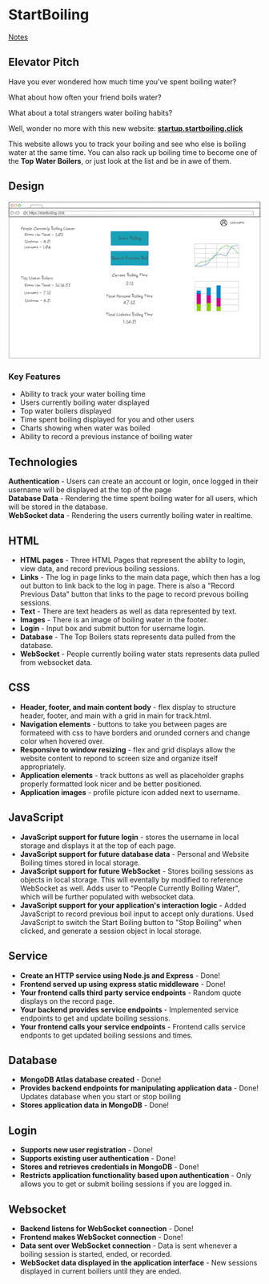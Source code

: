 # StartBoiling
[Notes](notes.md)

## Elevator Pitch
Have you ever wondered how much time you've spent boiling water?

What about how often your friend boils water?

What about a total strangers water boiling habits?

Well, wonder no more with this new website: [**startup.startboiling.click**](http://startup.startboiling.click)

This website allows you to track your boiling and see who else is boiling water at the same time. You can also rack up boiling time to become one of the **Top Water Boilers**, or just look at the list and be in awe of them.

## Design
![Sketch of the website startboiling.click](assets/images/startboilingsketch.png)
### Key Features
- Ability to track your water boiling time
- Users currently boiling water displayed
- Top water boilers displayed
- Time spent boiling displayed for you and other users
- Charts showing when water was boiled
- Ability to record a previous instance of boiling water

## Technologies
**Authentication** - Users can create an account or login, once logged in their username will be displayed at the top of the page  
**Database Data** - Rendering the time spent boiling water for all users, which will be stored in the database.  
**WebSocket data** - Rendering the users currently boiling water in realtime.

## HTML
- **HTML pages** - Three HTML Pages that represent the ablilty to login, view data, and record previous boiling sessions.
- **Links** - The log in page links to the main data page, which then has a log out button to link back to the log in page.  There is also a "Record Previous Data" button that links to the page to record prevous boiling sessions.
- **Text** - There are text headers as well as data represented by text.
- **Images** - There is an image of boiling water in the footer.
- **Login** - Input box and submit button for username login.
- **Database** - The Top Boilers stats represents data pulled from the database.
- **WebSocket** - People currently boiling water stats represents data pulled from websocket data.

## CSS
- **Header, footer, and main content body** - flex display to structure header, footer, and main with a grid in main for track.html.
- **Navigation elements** - buttons to take you between pages are formateed with css to have borders and orunded corners and change color when hovered over.
- **Responsive to window resizing** - flex and grid displays allow the website content to repond to screen size and organize itself appropriately.
- **Application elements** - track buttons as well as placeholder graphs properly formatted look nicer and be better positioned.
- **Application images** - profile picture icon added next to username.

## JavaScript
- **JavaScript support for future login** - stores the username in local storage and displays it at the top of each page.
- **JavaScript support for future database data** - Personal and Website Boiling times stored in local storage.
- **JavaScript support for future WebSocket** - Stores boiling sessions as objects in local storage. This will eventally by modified to reference WebSocket as well. Adds user to "People Currently Boiling Water", which will be further populated with websocket data.
- **JavaScript support for your application's interaction logic** - Added JavaScript to record previous boil input to accept only durations.  Used JavaScript to switch the Start Boiling button to "Stop Boiling" when clicked, and generate a session object in local storage.


## Service
- **Create an HTTP service using Node.js and Express** - Done!
- **Frontend served up using express static middleware** - Done!
- **Your frontend calls third party service endpoints** - Random quote displays on the record page.
- **Your backend provides service endpoints** - Implemented service endpoints to get and update boiling sessions.
- **Your frontend calls your service endpoints** - Frontend calls service endponts to get updated boiling sessions and times.

## Database
- **MongoDB Atlas database created** - Done!
- **Provides backend endpoints for manipulating application data** - Done! Updates database when you start or stop boiling
- **Stores application data in MongoDB** - Done!

## Login
- **Supports new user registration** - Done!
- **Supports existing user authentication** - Done!
- **Stores and retrieves credentials in MongoDB** - Done!
- **Restricts application functionality based upon authentication** - Only allows you to get or submit boiling sessions if you are logged in.

## Websocket
- **Backend listens for WebSocket connection** - Done!
- **Frontend makes WebSocket connection** - Done!
- **Data sent over WebSocket connection** - Data is sent whenever a boiling session is started, ended, or recorded.
- **WebSocket data displayed in the application interface** - New sessions displayed in current boiliers until they are ended.